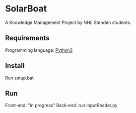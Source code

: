 # SolarBoat
A Knowledge Management Project by NHL Stenden students.

## Requirements
Programming language: [Python3](https://www.python.org/downloads/)

## Install
Run setup.bat

## Run
Front-end: "in progress"
Back-end: run InputReader.py
